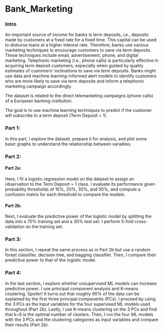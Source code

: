 # Bank_Marketing

### Intro

An important source of income for banks is term deposits, i.e., deposits made by customers at a fixed rate for a fixed time. This capital can be used to disburse loans at a higher interest rate. Therefore, banks use various marketing techniques to encourage customers to save via term deposits. These techniques include email, advertisement, phone, and digital marketing. Telephonic marketing (i.e., phone calls) is particularly effective in acquiring term deposit customers, especially when guided by quality estimates of customers’ inclinations to save via term deposits. Banks might use data and machine learning-informed alert models to identify customers who are more likely to save via term deposits and inform a telephonic marketing campaign accordingly.

The dataset is related to the direct telemarketing campaigns (phone calls) of a European banking institution.

The goal is to use machine learning techniques to predict if the customer will subscribe to a term deposit (Term Deposit = 1).

### Part 1:
In this part, I explore the dataset, prepare it for analysis, and plot some basic graphs to understand the relationship between variables.

### Part 2:
#### Part 2a:
Here, I fit a logistic regression model on the dataset to assign an observation to the Term Deposit = 1 class. I evaluate its performance given probability thresholds of 10%, 20%, 35%, and 50%, and compute a confusion matrix for each threshold to compare the models.

#### Part 2b:
Next, I evaluate the predictive power of the logistic model by splitting the data into a 70% training set and a 30% test set. I perform 5-fold cross-validation on the training set.

### Part 3:
In this section, I repeat the same process as in Part 2b but use a random forest classifier, decision tree, and bagging classifier. Then, I compare their predictive power to that of the logistic model.

### Part 4:
In the last section, I explore whether unsupervised ML models can increase predictive power. I use principal component analysis and K-means clustering. Spoiler! It turns out that roughly 90% of the data can be explained by the first three principal components (PCs). I proceed by using the 3 PCs as the input variables for the four supervised ML models used throughout (Part 2b). Lastly, I use K-means clustering on the 3 PCs and find that k=6 is the optimal number of clusters. Then, I run the four ML models with the 3 PCs and the clustering categories as input variables and compare their results (Part 2b).
